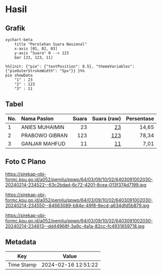 # Hasil

## Grafik

```mermaid
xychart-beta
    title "Perolehan Suara Nasional"
    x-axis [01, 02, 03]
    y-axis "Suara" 0 --> 123
    bar [23, 123, 11]
```

```mermaid
%%{init: {"pie": {"textPosition": 0.5}, "themeVariables": {"pieOuterStrokeWidth": "5px"}} }%%
pie showData
    "1" : 23
    "2" : 123
    "3" : 11
```

## Tabel

| No. | Nama Paslon    | Suara | Suara (raw) | Persentase |
|:--- |:-------------- | -----:| -----------:| ----------:|
| 1   | ANIES MUHAIMIN | 23    | [23][p-1]   | 14,65      |
| 2   | PRABOWO GIBRAN | 123   | [123][p-2]  | 78,34      |
| 3   | GANJAR MAHFUD  | 11    | [11][p-3]   | 7,01       |


[p-1]: https://github.com/gigit-pemilu/pemilu-2024/blob/main/pilpres/hitung-suara/sub/64-kalimantan-timur/sub/03-berau/sub/09-teluk-bayur/sub/1002-teluk-bayur/sub/030-tps/sub/paslon-1.txt
[p-2]: https://github.com/gigit-pemilu/pemilu-2024/blob/main/pilpres/hitung-suara/sub/64-kalimantan-timur/sub/03-berau/sub/09-teluk-bayur/sub/1002-teluk-bayur/sub/030-tps/sub/paslon-2.txt
[p-3]: https://github.com/gigit-pemilu/pemilu-2024/blob/main/pilpres/hitung-suara/sub/64-kalimantan-timur/sub/03-berau/sub/09-teluk-bayur/sub/1002-teluk-bayur/sub/030-tps/sub/paslon-3.txt

## Foto C Plano

https://sirekap-obj-formc.kpu.go.id/a052/pemilu/ppwp/64/03/09/10/02/6403091002030-20240214-234522--63c2bdad-6c72-4201-8cea-013f374d7199.jpg

https://sirekap-obj-formc.kpu.go.id/a052/pemilu/ppwp/64/03/09/10/02/6403091002030-20240214-234550--84663089-b84e-49f8-8ecd-a634dfd5b879.jpg

https://sirekap-obj-formc.kpu.go.id/a052/pemilu/ppwp/64/03/09/10/02/6403091002030-20240214-234613--dd44968f-3a9c-4a1a-82cc-fc4931659718.jpg


## Metadata

| Key        | Value               |
| ---------- | ------------------- |
| Time Stamp | 2024-02-16 12:51:22 |



